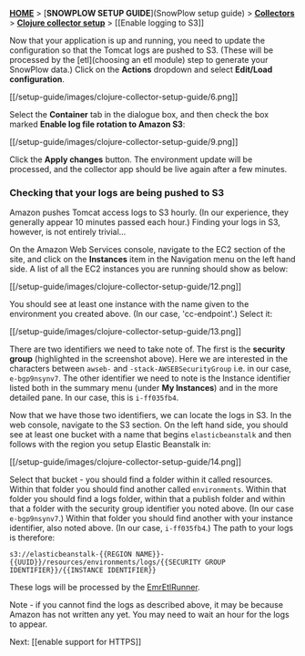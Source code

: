 [**HOME**](Home) > [**SNOWPLOW SETUP GUIDE**](SnowPlow setup guide) > [**Collectors**](choosing-a-collector) > [**Clojure collector setup**](setting-up-the-clojure-collector) > [[Enable logging to S3]]

Now that your application is up and running, you need to update the configuration so that the Tomcat logs are pushed to S3. (These will be processed by the [etl](choosing an etl module) step to generate your SnowPlow data.) Click on the **Actions** dropdown and select **Edit/Load configuration**.

[[/setup-guide/images/clojure-collector-setup-guide/6.png]]

Select the **Container** tab in the dialogue box, and then check the box marked **Enable log file rotation to Amazon S3**:

[[/setup-guide/images/clojure-collector-setup-guide/9.png]]

Click the **Apply changes** button. The environment update will be processed, and the collector app should be live again after a few minutes.

### Checking that your logs are being pushed to S3

Amazon pushes Tomcat access logs to S3 hourly. (In our experience, they generally appear 10 minutes passed each hour.) Finding your logs in S3, however, is not entirely trivial...

On the Amazon Web Services console, navigate to the EC2 section of the site, and click on the **Instances** item in the Navigation menu on the left hand side. A list of all the EC2 instances you are running should show as below:

[[/setup-guide/images/clojure-collector-setup-guide/12.png]]

You should see at least one instance with the name given to the environment you created above. (In our case, 'cc-endpoint'.) Select it:

[[/setup-guide/images/clojure-collector-setup-guide/13.png]]

There are two identifiers we need to take note of. The first is the **security group** (highlighted in the screenshot above). Here we are interested in the characters between `awseb-` and `-stack-AWSEBSecurityGroup` i.e. in our case, `e-bgp9nsynv7`. The other identifier we need to note is the Instance identifier listed both in the summary menu (under **My Instances**) and in the more detailed pane. In our case, this is `i-ff035fb4`.

Now that we have those two identifiers, we can locate the logs in S3. In the web console, navigate to the S3 section. On the left hand side, you should see at least one bucket with a name that begins `elasticbeanstalk` and then follows with the region you setup Elastic Beanstalk in:

[[/setup-guide/images/clojure-collector-setup-guide/14.png]]

Select that bucket - you should find a folder within it called resources. Within that folder you should find another called `environments`. Within that folder you should find a logs folder, within that a publish folder and within that a folder with the security group identifier you noted above. (In our case `e-bgp9nsynv7`.) Within that folder you should find another with your instance identifier, also noted above. (In our case, `i-ff035fb4`.) The path to your logs is therefore:

	s3://elasticbeanstalk-{{REGION NAME}}-{{UUID}}/resources/environments/logs/{{SECURITY GROUP IDENTIFIER}}/{{INSTANCE IDENTIFIER}}

These logs will be processed by the [EmrEtlRunner](#emr-etl-runner).

Note - if you cannot find the logs as described above, it may be because Amazon has not written any yet. You may need to wait an hour for the logs to appear.

Next: [[enable support for HTTPS]]

